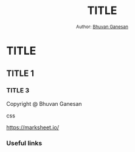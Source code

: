 <div align="center">
  <h1>TITLE</h1>
<sub>Author:
<a href="https://www.linkedin.com/in/bhuvanaganesan-l-2209047a" target="_blank">Bhuvan Ganesan</a><br>
</sub>
</div>


# TITLE

## TITLE 1

### TITLE 3


Copyright @ Bhuvan Ganesan

css

https://marksheet.io/



### Useful links